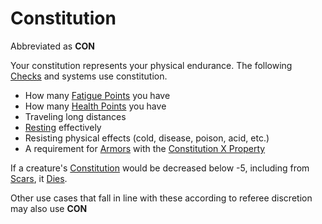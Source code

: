 ---
---

# Constitution

Abbreviated as **CON**

Your constitution represents your physical endurance. The following [Checks](../../Game%20Procedures/Check.md) and systems use constitution.

* How many [Fatigue Points](../Derived%20Statistics/Fatigue%20Points.md) you have
* How many [Health Points](../Derived%20Statistics/Health%20Points.md) you have 
* Traveling long distances
* [Resting](../../Game%20Procedures/Resting.md) effectively 
* Resisting physical effects (cold, disease, poison, acid, etc.)
* A requirement for [Armors](../../Items/Equipment/Armor.md) with the [Constitution X Property](../../Items/Equipment/Individual%20Item%20Cards/Armors/Armor%20Properties/Constitution%20X%20Property.md)

If a creature's [Constitution](Constitution.md) would be decreased below -5, including from [Scars](../Derived%20Statistics/Scars.md), it [Dies](../../Conditions/Dying.md#Dead).

Other use cases that fall in line with these according to referee discretion may also use **CON**
